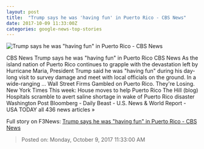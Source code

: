 ```yaml
---
layout: post
title:  "Trump says he was 'having fun' in Puerto Rico - CBS News"
date: 2017-10-09 11:33:00Z
categories: google-news-top-stories
---
```


![Trump says he was "having fun" in Puerto Rico - CBS News](https://cbsnews1.cbsistatic.com/hub/i/2017/10/03/80f90912-46fe-4d37-abe5-1ba12e20dffa/2017-10-03t175014z-576654788-hp1eda31djp0d-rtrmadp-3-usa-puertorico-3.jpg)

CBS News Trump says he was "having fun" in Puerto Rico CBS News As the island nation of Puerto Rico continues to grapple with the devastation left by Hurricane Maria, President Trump said he was "having fun" during his day-long visit to survey damage and meet with local officials on the ground. In a wide-ranging ... Wall Street Firms Gambled on Puerto Rico. They're Losing. New York Times This week: House moves to help Puerto Rico The Hill (blog) Hospitals scramble to avert saline shortage in wake of Puerto Rico disaster Washington Post Bloomberg - Daily Beast - U.S. News & World Report - USA TODAY all 436 news articles »


Full story on F3News: [Trump says he was "having fun" in Puerto Rico - CBS News](http://www.f3nws.com/n/Ucx3PJ)

> Posted on: Monday, October 9, 2017 11:33:00 AM

